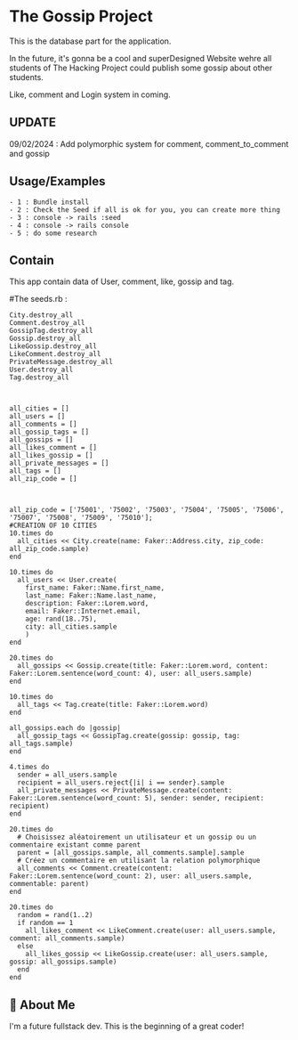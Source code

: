 
# The Gossip Project 

This is the database part for the application.

In the future, it's gonna be a cool and superDesigned Website wehre all students of The Hacking Project could publish some gossip about other students.

Like, comment and Login system in coming.

## UPDATE

09/02/2024 : Add polymorphic system for comment, comment_to_comment and gossip

## Usage/Examples

```
- 1 : Bundle install
- 2 : Check the Seed if all is ok for you, you can create more thing
- 3 : console -> rails :seed
- 4 : console -> rails console
- 5 : do some research
```


## Contain

This app contain data of User, comment, like, gossip and tag.

#The seeds.rb :
```
City.destroy_all
Comment.destroy_all
GossipTag.destroy_all
Gossip.destroy_all
LikeGossip.destroy_all
LikeComment.destroy_all
PrivateMessage.destroy_all
User.destroy_all
Tag.destroy_all



all_cities = []
all_users = []
all_comments = []
all_gossip_tags = []
all_gossips = []
all_likes_comment = []
all_likes_gossip = []
all_private_messages = []
all_tags = []
all_zip_code = []



all_zip_code = ['75001', '75002', '75003', '75004', '75005', '75006', '75007', '75008', '75009', '75010'];
#CREATION OF 10 CITIES
10.times do
  all_cities << City.create(name: Faker::Address.city, zip_code: all_zip_code.sample)
end

10.times do
  all_users << User.create(
    first_name: Faker::Name.first_name,
    last_name: Faker::Name.last_name,
    description: Faker::Lorem.word,
    email: Faker::Internet.email,
    age: rand(18..75),
    city: all_cities.sample
    )
end

20.times do
  all_gossips << Gossip.create(title: Faker::Lorem.word, content: Faker::Lorem.sentence(word_count: 4), user: all_users.sample)
end

10.times do
  all_tags << Tag.create(title: Faker::Lorem.word)
end 

all_gossips.each do |gossip|
  all_gossip_tags << GossipTag.create(gossip: gossip, tag: all_tags.sample)
end

4.times do
  sender = all_users.sample
  recipient = all_users.reject{|i| i == sender}.sample
  all_private_messages << PrivateMessage.create(content: Faker::Lorem.sentence(word_count: 5), sender: sender, recipient: recipient)
end

20.times do
  # Choisissez aléatoirement un utilisateur et un gossip ou un commentaire existant comme parent
  parent = [all_gossips.sample, all_comments.sample].sample
  # Créez un commentaire en utilisant la relation polymorphique
  all_comments << Comment.create(content: Faker::Lorem.sentence(word_count: 2), user: all_users.sample, commentable: parent)
end

20.times do
  random = rand(1..2)
  if random == 1
    all_likes_comment << LikeComment.create(user: all_users.sample, comment: all_comments.sample)
  else
    all_likes_gossip << LikeGossip.create(user: all_users.sample, gossip: all_gossips.sample)
  end
end

```
## 🚀 About Me
I'm a future fullstack dev. 
This is the beginning of a great coder!


